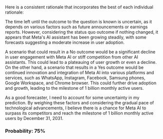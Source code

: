 Here is a consistent rationale that incorporates the best of each individual rationale:

The time left until the outcome to the question is known is uncertain, as it depends on various factors such as future announcements or earnings reports. However, considering the status quo outcome if nothing changed, it appears that Meta's AI assistant has been growing steadily, with some forecasts suggesting a moderate increase in user adoption.

A scenario that could result in a No outcome would be a significant decline in user engagement with Meta AI or stiff competition from other AI assistants. This could lead to a plateauing of user growth or even a decline. On the other hand, a scenario that results in a Yes outcome would be continued innovation and integration of Meta AI into various platforms and services, such as WhatsApp, Instagram, Facebook, Samsung phones, Google Workspace, and Chrome browser. This could further drive adoption and growth, leading to the milestone of 1 billion monthly active users.

As a good forecaster, I need to account for some uncertainty in my prediction. By weighing these factors and considering the gradual pace of technological advancements, I believe there is a chance for Meta AI to surpass its competitors and reach the milestone of 1 billion monthly active users by December 31, 2031.

### Probability: 75%